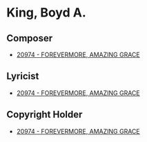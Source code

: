 # King, Boyd A.

## Composer

- [20974 - FOREVERMORE, AMAZING GRACE](/hymns/20974.md)

## Lyricist

- [20974 - FOREVERMORE, AMAZING GRACE](/hymns/20974.md)

## Copyright Holder

- [20974 - FOREVERMORE, AMAZING GRACE](/hymns/20974.md)

